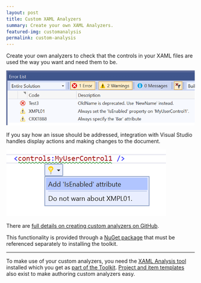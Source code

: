 ```yaml
---
layout: post
title: Custom XAML Analyzers
summary: Create your own XAML Analyzers.
featured-img: customanalysis
permalink: custom-analysis
---
```


Create your own analyzers to check that the controls in your XAML files are used the way you want and need them to be.

![Custom warnings displayed for a custom XAML control](./assets/img/posts/example-custom-errors.png)

If you say how an issue should be addressed, integration with Visual Studio handles display actions and making changes to the document.

![List of Quick Actions displayed in the Visual Studio XAML editor](./assets/img/posts/example-custom-quickaction.png)

There are [full details on creating custom analyzers on GitHub](https://github.com/mrlacey/Rapid-XAML-Toolkit/blob/master/docs/custom-analysis.md).

This functionality is provided through a [NuGet package](https://www.nuget.org/packages/RapidXamlCustomAnalysis) that must be referenced separately to installing the toolkit.

---

To make use of your custom analyzers, you need the [XAML Analysis tool](./analysis) installed which you get as [part of the Toolkit](https://marketplace.visualstudio.com/items?itemName=MattLaceyLtd.RapidXamlToolkit). [Project and item templates](./templates) also exist to make authoring custom analyzers easy.
